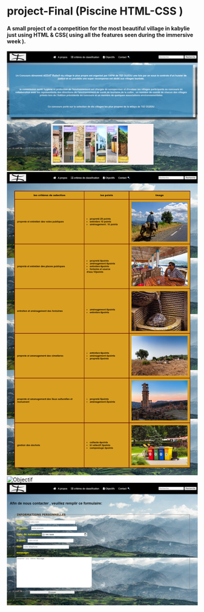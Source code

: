 # project-Final (Piscine HTML-CSS )

#### A small project of  a competition for the most beautiful village in kabylie just using  HTML & CSS( using all the features seen during the immersive week ).

![propos](./img/apropos.png)
![conditions](./img/conditions.png)
![Objectif](./img/objectif.png)
![contact](./img/contact.png)